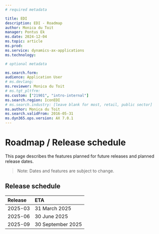 ```yaml
---
# required metadata

title: EDI
description: EDI - Roadmap
author: Monica du Toit
manager: Pontus Ek
ms.date: 2024-12-04
ms.topic: article
ms.prod: 
ms.service: dynamics-ax-applications
ms.technology: 

# optional metadata

ms.search.form:  
audience: Application User
# ms.devlang: 
ms.reviewer: Monica du Toit
# ms.tgt_pltfrm: 
ms.custom: ["21901", "intro-internal"]
ms.search.region: IconEDI
# ms.search.industry: [leave blank for most, retail, public sector]
ms.author: Monica du Toit
ms.search.validFrom: 2016-05-31
ms.dyn365.ops.version: AX 7.0.1
---
```


# 	Roadmap / Release schedule

This page describes the features planned for future releases and planned release dates.

> Note: Dates and features are subject to change.


## Release schedule

Release			| ETA
:--			    |:--
2025-03     | 31 March 2025
2025-06     | 30 June 2025
2025-09     | 30 September 2025



